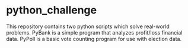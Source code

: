 # python_challenge
This repository contains two python scripts which solve real-world problems. 
PyBank is a simple program that analyzes profit/loss financial data.
PyPoll is a basic vote counting program for use with election data.
